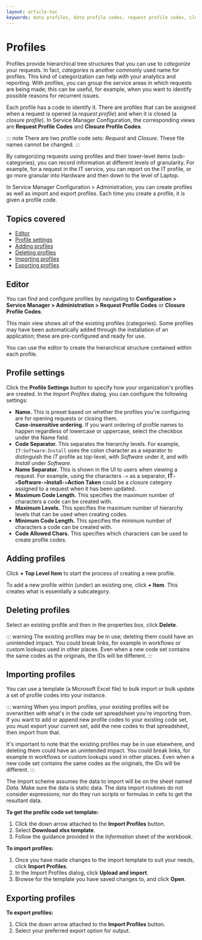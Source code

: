 ```yaml
---
layout: article-toc
keywords: data profiles, data profile codes, request profile codes, closure profile codes, resolution categories, request category level, resolution category level
---
```

# Profiles
Profiles provide hierarchical tree structures that you can use to *categorize* your requests. In fact, *categories* is another commonly used name for profiles. This kind of categorization can help with your analytics and reporting. With profiles, you can group the service areas in which requests are being made; this can be useful, for example, when you want to identify possible reasons for recurrent issues.

Each profile has a code to identify it. There are profiles that can be assigned when a request is opened (a *request profile*) and when it is closed (a *closure profile*). In Service Manager Configuration, the corresponding views are **Request Profile Codes** and **Closure Profile Codes**.

::: note
There are two profile code sets: *Request* and *Closure*. These file names cannot be changed.
:::

By categorizing requests using profiles and their lower-level items (sub-categories), you can record information at different levels of granularity. For example, for a request in the IT service, you can report on the IT profile, or go more granular into Hardware and then down to the level of Laptop.

In Service Manager Configuration > Administration, you can create profiles as well as import and export profiles. Each time you create a profile, it is given a profile code.

## Topics covered
* [Editor](/esp-config/data/profiles#editor)
* [Profile settings](/esp-config/data/profiles#profile-settings)
* [Adding profiles](/esp-config/data/profiles#adding-profiles)
* [Deleting profiles](/esp-config/data/profiles#deleting-profiles)
* [Importing profiles](/esp-config/data/profiles#importing-profiles)
* [Exporting profiles](/esp-config/data/profiles#exporting-profiles)

## Editor

You can find and configure profiles by navigating to **Configuration > Service Manager > Administration > Request Profile Codes** or **Closure Profile Codes**.

This main view shows all of the existing profiles (categories). Some profiles may have been automatically added through the installation of an application; these are pre-configured and ready for use.

You can use the editor to create the hierarchical structure contained within each profile.

## Profile settings
Click the **Profile Settings** button to specify how your organization's profiles are created. In the *Import Profiles* dialog, you can configure the following settings:
* **Name.** This is preset based on whether the profiles you're configuring are for opening requests or closing them.<br>
**Case-insensitive ordering.** If you want ordering of profile names to happen regardless of lowercase or uppercase, select the checkbox under the Name field.
* **Code Separator.** This separates the hierarchy levels. For example, `IT:Software:Install` uses the colon character as a separator to distinguish the *IT* profile as top-level, with *Software* under it, and with *Install* under *Software*.
* **Name Separator.** This is shown in the UI to users when viewing a request. For example, using the characters `->` as a separator, **IT`->`Software`->`Install`->`Action Taken** could be a closure category assigned to a request when it has been updated.
* **Maximum Code Length.** This specifies the maximum number of characters a code can be created with.
* **Maximum Levels.** This specifies the maximum number of hierarchy levels that can be used when creating codes.
* **Minimum Code Length.** This specifies the minimum number of characters a code can be created with.
* **Code Allowed Chars.** This specifies which characters can be used to create profile codes.

## Adding profiles
Click **+ Top Level Item** to start the process of creating a new profile.

To add a new profile within (under) an existing one, click **+ Item**. This creates what is essentially a subcategory.

## Deleting profiles
Select an existing profile and then in the properties box, click **Delete**.

::: warning
The existing profiles may be in use; deleting them could have an unintended impact. You could break links, for example in workflows or custom lookups used in other places. Even when a new code set contains the same codes as the originals, the IDs will be different.
:::

## Importing profiles

You can use a template (a Microsoft Excel file) to bulk import or bulk update a set of profile codes into your instance.

::: warning
When you import profiles, your existing profiles will be overwritten with what's in the code set spreadsheet you're importing from. If you want to add or append new profile codes to your existing code set, you must export your current set, add the new codes to that spreadsheet, then import from that.

It's important to note that the existing profiles may be in use elsewhere, and deleting them could have an unintended impact. You could break links, for example in workflows or custom lookups used in other places. Even when a new code set contains the same codes as the originals, the IDs will be different.
:::

The import scheme assumes the data to import will be on the sheet named *Data*. Make sure the data is static data. The data import routines do not consider expressions; nor do they run scripts or formulas in cells to get the resultant data.

**To get the profile code set template:**
1. Click the down arrow attached to the **Import Profiles** button.
1. Select **Download xlsx template**.
1. Follow the guidance provided in the *Information* sheet of the workbook.

**To import profiles:**
1. Once you have made changes to the import template to suit your needs, click **Import Profiles**.
1. In the Import Profiles dialog, click **Upload and import**.
1. Browse for the template you have saved changes to, and click **Open**. 

## Exporting profiles
**To export profiles:**
1. Click the down arrow attached to the **Import Profiles** button.
1. Select your preferred export option for output.